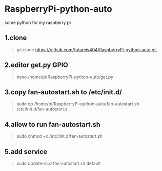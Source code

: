 # RaspberryPi-python-auto

some python for my raspberry pi

## 1.clone 

> git clone https://github.com/futureis404/RaspberryPi-python-auto.git


## 2.editor get.py GPIO 

> nano /home/pi/RaspberryPi-python-auto/get.py

## 3.copy fan-autostart.sh to /etc/init.d/ 

> sudo cp /home/pi/RaspberryPi-python-auto/fan-autostart.sh /etc/init.d/fan-autostart.s

## 4.allow to run fan-autostart.sh 


> sudo chmod +x /etc/init.d/fan-autostart.sh

## 5.add service 

> sudo update-rc.d fan-autostart.sh default
​
